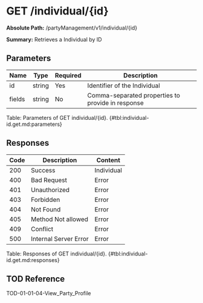 <!--
    ATTENTION: This file was generated via gradle!
               Do NOT manually edit this file! Any such changes will be overwritten!
-->

# GET /individual/{id}

**Absolute Path:** /partyManagement/v1/individual/{id}

**Summary:** Retrieves a Individual by ID

## Parameters

| Name | Type | Required | Description |
|------|------|----------|-------------|
| id | string | Yes | Identifier of the Individual |
| fields | string | No | Comma-separated properties to provide in response |

Table: Parameters of GET individual/{id}. {#tbl:individual-id.get.md:parameters}

## Responses

| Code | Description | Content |
|------|-------------|---------|
| 200 | Success | Individual |
| 400 | Bad Request | Error |
| 401 | Unauthorized | Error |
| 403 | Forbidden | Error |
| 404 | Not Found | Error |
| 405 | Method Not allowed | Error |
| 409 | Conflict | Error |
| 500 | Internal Server Error | Error |

Table: Responses of GET individual/{id}. {#tbl:individual-id.get.md:responses}

## TOD Reference

TOD-01-01-04-View_Party_Profile
